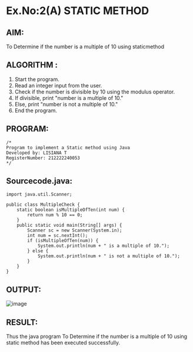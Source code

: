 # Ex.No:2(A)  STATIC METHOD

## AIM:
To Determine if the number is a multiple of 10 using staticmethod 

## ALGORITHM :
1. Start the program.
2. Read an integer input from the user.
3. Check if the number is divisible by 10 using the modulus operator.
4. If divisible, print "number is a multiple of 10."
5. Else, print "number is not a multiple of 10."
6. End the program.

## PROGRAM:
 ```
/*
Program to implement a Static method using Java
Developed by: LISIANA T
RegisterNumber: 212222240053 
*/
```

## Sourcecode.java:

```
import java.util.Scanner;

public class MultipleCheck {
    static boolean isMultipleOfTen(int num) {
        return num % 10 == 0;
    }
    public static void main(String[] args) {
        Scanner sc = new Scanner(System.in);
        int num = sc.nextInt();
        if (isMultipleOfTen(num)) {
            System.out.println(num + " is a multiple of 10.");
        } else {
            System.out.println(num + " is not a multiple of 10.");
        }
    }
}
```

## OUTPUT:

![image](https://github.com/user-attachments/assets/0e359754-fe37-4d95-8947-720d90ddccbe)


## RESULT:
Thus the java program To Determine if the number is a multiple of 10 using static method has been executed successfully.

